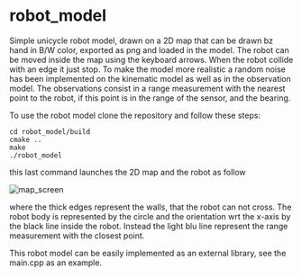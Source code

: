 # robot_model

Simple unicycle robot model, drawn on a 2D map that can be drawn bz hand in B/W color, exported as png and loaded in the model. The robot can be moved inside the map using the keyboard arrows. When the robot collide with an edge it just stop. To make the model more realistic a random noise has been implemented on the kinematic model as well as in the observation model. The observations consist in a range measurement with the nearest point to the robot, if this point is in the range of the sensor, and the bearing.


To use the robot model clone the repository and follow these steps:

```
cd robot_model/build
cmake ..
make 
./robot_model
```

this last command launches the 2D map and the robot as follow


![map_screen](https://user-images.githubusercontent.com/32509386/184494559-a312c9d1-7c3f-4152-b2b4-d0c1db807212.png)

where the thick edges represent the walls, that the robot can not cross. The robot body is represented by the circle and the orientation wrt the x-axis by the black line inside the robot. Instead the light blu line represent the range measurement with the closest point.

This robot model can be easily implemented as an external library, see the main.cpp as an example.

